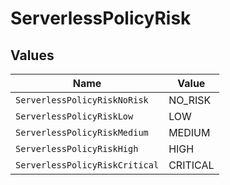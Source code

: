 # ServerlessPolicyRisk


## Values

| Name                           | Value                          |
| ------------------------------ | ------------------------------ |
| `ServerlessPolicyRiskNoRisk`   | NO_RISK                        |
| `ServerlessPolicyRiskLow`      | LOW                            |
| `ServerlessPolicyRiskMedium`   | MEDIUM                         |
| `ServerlessPolicyRiskHigh`     | HIGH                           |
| `ServerlessPolicyRiskCritical` | CRITICAL                       |